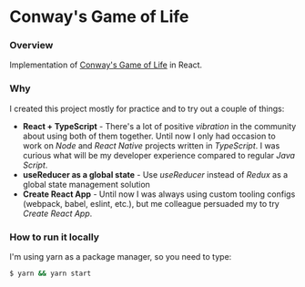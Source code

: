 # Conway's Game of Life

### Overview

Implementation of [Conway's Game of Life](https://en.wikipedia.org/wiki/Conway%27s_Game_of_Life) in React. 

### Why
I created this project mostly for practice and to try out a couple of things:
- **React + TypeScript** - There's a lot of positive *vibration* in the community about using both of them together. Until now I only had occasion to work on *Node* and *React Native* projects written in *TypeScript*. I was curious what will be my developer experience compared to regular *Java Script*.  
- **useReducer as a global state** - Use *useReducer* instead of *Redux* as a global state management solution
- **Create React App** - Until now I was always using custom tooling configs (webpack, babel, eslint, etc.), but me colleague persuaded my to try *Create React App*.  

### How to run it locally
I'm using yarn as a package manager, so you need to type: 

```bash
$ yarn && yarn start 
```
